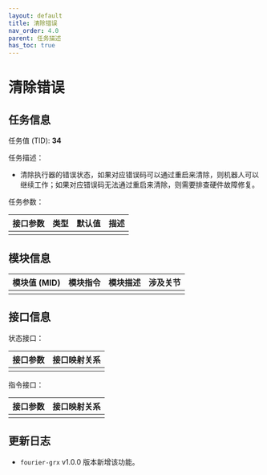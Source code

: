 ```yaml
---
layout: default
title: 清除错误
nav_order: 4.0
parent: 任务描述
has_toc: true
---
```


# 清除错误

## 任务信息

任务值 (TID): **34**

任务描述：

- 清除执行器的错误状态，如果对应错误码可以通过重启来清除，则机器人可以继续工作；如果对应错误码无法通过重启来清除，则需要排查硬件故障修复。

任务参数：

| 接口参数 | 类型 | 默认值 | 描述 |
|------|----|-----|----|
|      |    |     |    |

## 模块信息

| 模块值 (MID) | 模块指令 | 模块描述 | 涉及关节 |
|-----------|------|------|------|
|           |      |      |

## 接口信息

状态接口：

| 接口参数 | 接口映射关系 |
|------|--------|
|      |        |

指令接口：

| 接口参数 | 接口映射关系 |
|------|--------|
|      |        |

## 更新日志

- `fourier-grx` v1.0.0 版本新增该功能。